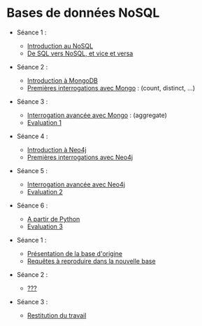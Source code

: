 # Bases de données NoSQL

<!--
Planning prévu :
- Groupe 1 -> CC|CCCP|CC|PCPC|PP
    - Cours : 02/11 journée, 16/11 journée, 17/11 matin, 30/11 journée, 11/01 matin, 12/01 matin
    - Projet : 17/11 après-midi, 09/01 matin, 11/01 après-midi, 22/01 matin, 25/01 après-midi, 
- Groupe 2 -> CC|CCCP|C|PP|CC|PCP
    - Cours : 21/09 journée, 19/10 journée, 20/10 matin, 03/11 matin, 14/12 journée, 11/01 après-midi
    - Projet : 20/10 après-midi, 17/11 journée, 11/01 matin, 22/01 matin
%
A ORGANISER COMME SUIT :
- Séance 1 (3,5h) : NoSQL - Mongo
- Séance 2 (3,5h) : NoSQL - Mongo
- Séance 3 (3,5h) : NoSQL - Mongo
- Séance 4 (3,5h) : NoSQL - Mongo + évaluation
- Séance 5 (3h) : Migration
- Séance 6 (3h) : Migration
- Séance 7 (3h) : Migration
- Séance 8 (3,5h) : NoSQL - Neo4j
- Séance 9 (3,5h) : NoSQL - Néo4j + évaluation
-->

- Séance 1 : 
    - [Introduction au NoSQL]()
    - [De SQL vers NoSQL, et vice et versa]()
    
- Séance 2 :
    - [Introduction à MongoDB]()
    - [Premières interrogations avec Mongo]() : (count, distinct, ...)

- Séance 3 : 
    - [Interrogation avancée avec Mongo]() : (aggregate)
    - [Evaluation 1]()

- Séance 4 :
    - [Introduction à Neo4j]()
    - [Premières interrogations avec Neo4j]()

- Séance 5 : 
    - [Interrogation avancée avec Neo4j]()
    - [Evaluation 2]()

- Séance 6 :
    - [A partir de Python]()
    - [Evaluation 3]()


<!--

- NoSQL :
    - MongoDB sûr (+ Neo4J ?)
    - 6 séances de 3,5 heures de TP :
        - CM sur le NoSQL en général (sur 3 heures ??)
        - TD de réflexion sur migration entre les deux (?)
        - CM sur MongoDB (2h) + évaluation (1h)
        - Interrogation d'une base directement dans MongoDB (count, distinct, find)
        - Interrogation (aggregate)
        - A partir de python
        - Manipulation complexe (import et export de données) (2h) + évaluation (1h)


-->

- Séance 1 :
    - [Présentation de la base d'origine]()
    - [Requêtes à reproduire dans la nouvelle base]()

- Séance 2 :
    - [???]()

- Séance 3 : 
    - [Restitution du travail]()

<!--

- SAE Migration
    - A priori : 9h de TP (3 séances de 3h) + 6h de suivi
        1. Présentation de la base originale + Recherche des requêtes sur la base d'origine
        2. Réponses aux questions
        3. Présentation du travail effectué
    - Quelle base ?
    - Idée générique : 
        - On a une base d'origine (SQL ou NoSQL)
        - On a une liste de requêtes dans la base d'origine
        - On doit migrer la base de données vers l'autre techno
        - On doit ré-écrire les requêtes avec la nouvelle base

-->